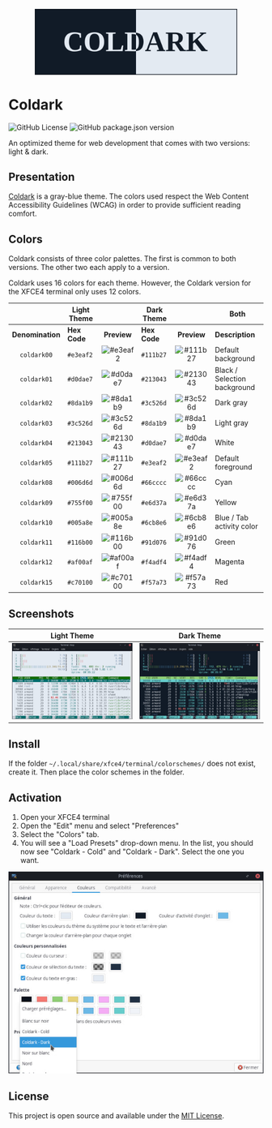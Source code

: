 <p align="center">
    <img src="assets/coldark-banner.png" alt="Coldark Banner" width="400" />
</p>

# Coldark

![GitHub License](https://img.shields.io/github/license/ArmandPhilippot/coldark-xfce4-terminal?colorA=213043&color=d0dae7&logo=Github&logoColor=e3eaf2&style=for-the-badge) ![GitHub package.json version](https://img.shields.io/github/package-json/v/ArmandPhilippot/coldark-xfce4-terminal?colorA=213043&color=d0dae7&logo=Github&logoColor=e3eaf2&style=for-the-badge)

An optimized theme for web development that comes with two versions: light & dark.

## Presentation

[Coldark](https://github.com/ArmandPhilippot/coldark/) is a gray-blue theme. The colors used respect the Web Content Accessibility Guidelines (WCAG) in order to provide sufficient reading comfort.

## Colors

Coldark consists of three color palettes. The first is common to both versions. The other two each apply to a version.

Coldark uses 16 colors for each theme. However, the Coldark version for the XFCE4 terminal only uses 12 colors.

|  | Light Theme |  | Dark Theme |  | Both |
| :-: | --- | :-: | --- | :-: | --- |
| **Denomination** | **Hex Code** | **Preview** | **Hex Code** | **Preview** | **Description** |
| `coldark00` | `#e3eaf2` | ![#e3eaf2][#e3eaf2] | `#111b27` | ![#111b27][#111b27] | Default background |
| `coldark01` | `#d0dae7` | ![#d0dae7][#d0dae7] | `#213043` | ![#213043][#213043] | Black / Selection background |
| `coldark02` | `#8da1b9` | ![#8da1b9][#8da1b9] | `#3c526d` | ![#3c526d][#3c526d] | Dark gray |
| `coldark03` | `#3c526d` | ![#3c526d][#3c526d] | `#8da1b9` | ![#8da1b9][#8da1b9] | Light gray |
| `coldark04` | `#213043` | ![#213043][#213043] | `#d0dae7` | ![#d0dae7][#d0dae7] | White |
| `coldark05` | `#111b27` | ![#111b27][#111b27] | `#e3eaf2` | ![#e3eaf2][#e3eaf2] | Default foreground |
| `coldark08` | `#006d6d` | ![#006d6d][#006d6d] | `#66cccc` | ![#66cccc][#66cccc] | Cyan |
| `coldark09` | `#755f00` | ![#755f00][#755f00] | `#e6d37a` | ![#e6d37a][#e6d37a] | Yellow |
| `coldark10` | `#005a8e` | ![#005a8e][#005a8e] | `#6cb8e6` | ![#6cb8e6][#6cb8e6] | Blue / Tab activity color |
| `coldark11` | `#116b00` | ![#116b00][#116b00] | `#91d076` | ![#91d076][#91d076] | Green |
| `coldark12` | `#af00af` | ![#af00af][#af00af] | `#f4adf4` | ![#f4adf4][#f4adf4] | Magenta |
| `coldark15` | `#c70100` | ![#c70100][#c70100] | `#f57a73` | ![#f57a73][#f57a73] | Red |

## Screenshots

| Light Theme | Dark Theme |
| :-: | :-: |
| ![Coldark Terminal Light](./assets/coldark-xfce4-light-terminal.jpg) | ![Coldark Terminal Dark](./assets/coldark-xfce4-dark-terminal.jpg) |

## Install

If the folder `~/.local/share/xfce4/terminal/colorschemes/` does not exist, create it. Then place the color schemes in the folder.

## Activation

1. Open your XFCE4 terminal
2. Open the "Edit" menu and select "Preferences"
3. Select the "Colors" tab.
4. You will see a "Load Presets" drop-down menu. In the list, you should now see "Coldark - Cold" and "Coldark - Dark". Select the one you want.

![Coldark XFCE4 Terminal](./assets/coldark-xfce4-terminal.jpg)

## License

This project is open source and available under the [MIT License](https://github.com/ArmandPhilippot/coldark-xfce4-terminal/blob/master/LICENSE).

<!-- REFERENCES -->

<!-- UI Colors -->

[#f0f4f8]: https://placehold.it/20/f0f4f8/000000?text=+
[#e3eaf2]: https://placehold.it/20/e3eaf2/000000?text=+
[#d0dae7]: https://placehold.it/20/d0dae7/000000?text=+
[#8da1b9]: https://placehold.it/20/8da1b9/000000?text=+
[#3c526d]: https://placehold.it/20/3c526d/000000?text=+
[#213043]: https://placehold.it/20/213043/000000?text=+
[#111b27]: https://placehold.it/20/111b27/000000?text=+
[#0b121b]: https://placehold.it/20/0b121b/000000?text=+

<!-- Syntax - Light Theme Colors -->

[#c70100]: https://placehold.it/20/c70100/000000?text=+
[#116b00]: https://placehold.it/20/116b00/000000?text=+
[#755f00]: https://placehold.it/20/755f00/000000?text=+
[#005a8e]: https://placehold.it/20/005a8e/000000?text=+
[#af00af]: https://placehold.it/20/af00af/000000?text=+
[#006d6d]: https://placehold.it/20/006d6d/000000?text=+
[#7c00aa]: https://placehold.it/20/7c00aa/000000?text=+
[#a04900]: https://placehold.it/20/a04900/000000?text=+

<!-- Syntax - Dark Theme Colors -->

[#f57a73]: https://placehold.it/20/f57a73/000000?text=+
[#91d076]: https://placehold.it/20/91d076/000000?text=+
[#e6d37a]: https://placehold.it/20/e6d37a/000000?text=+
[#6cb8e6]: https://placehold.it/20/6cb8e6/000000?text=+
[#f4adf4]: https://placehold.it/20/f4adf4/000000?text=+
[#66cccc]: https://placehold.it/20/66cccc/000000?text=+
[#c699e3]: https://placehold.it/20/c699e3/000000?text=+
[#e9ae7e]: https://placehold.it/20/e9ae7e/000000?text=+
